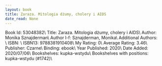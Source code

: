 ```yaml
---
layout: book
title: Zaraza. Mitologia dżumy, cholery i AIDS
date_read: None
---
```


Book Id: 53048382\ 
Title: Zaraza. Mitologia dżumy, cholery i AIDS\ 
Author: Monika Sznajderman\ 
Author l-f: Sznajderman, Monika\ 
Additional Authors: \ 
ISBN: \ 
ISBN13: 9788381910408\ 
My Rating: 0\ 
Average Rating: 3.46\ 
Publisher: Czarne\ 
Binding: ebook\ 
Year Published: 2020\ 
Date Added: 2020/07/06\ 
Bookshelves: kupka-wstydu\ 
Bookshelves with positions: kupka-wstydu (#1742)\ 

